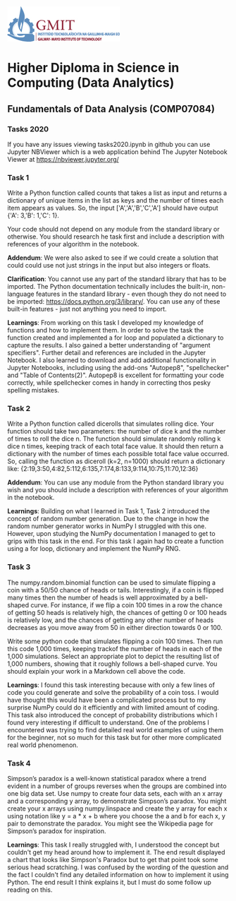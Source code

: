 ![GMIT Logo](https://github.com/Munster2020/HDIP_CSDA_PROJECT/blob/master/GMIT_Logo.jpg)
# Higher Diploma in Science in Computing (Data Analytics)
## Fundamentals of Data Analysis (COMP07084)
### Tasks 2020

If you have any issues viewing tasks2020.ipynb in github you can use Jupyter NBViewer which is a web application behind The Jupyter Notebook Viewer at https://nbviewer.jupyter.org/

### Task 1

Write a Python function called counts that takes a list as input and returns a dictionary of unique items in the list as keys and the number of times each item appears as values. So, the input ['A','A','B','C','A'] should have output {'A': 3,'B': 1,'C': 1}.

Your code should not depend on any module from the standard library or otherwise. You should research he task first and include a description with references of your algorithm in the notebook.

__Addendum__: We were also asked to see if we could create a solution that could could use not just strings in the input but also integers or floats.

__Clarification__: You cannot use any part of the standard library that has to be imported. The Python documentation technically includes the built-in, non-language features in the standard library - even though they do not need to be imported: https://docs.python.org/3/library/. You can use any of these built-in features - just not anything you need to import.

__Learnings__: From working on this task I developed my knowledge of functions and how to implement them. In order to solve the task the function created and implemented a for loop and populated a dictionary to capture the results. I also gained a better understanding of "argument specifiers". Further detail and references are included in the Jupyter Notebook. I also learned to download and add additional functionality in Jupyter Notebooks, including using the add-ons "Autopep8", "spellchecker" and "Table of Contents(2)". Autopep8 is excellent for formatting your code correctly, while spellchecker comes in handy in correcting thos pesky spelling mistakes.

### Task 2

Write a Python function called dicerolls that simulates rolling dice. Your function should take two parameters: the number of dice k and the number of times to roll the dice n. The function should simulate randomly rolling k dice n times, keeping track of each total face value. It should then return a dictionary with the number of times each possible total face value occurred. So, calling the function as diceroll (k=2, n=1000) should return a dictionary like: {2:19,3:50,4:82,5:112,6:135,7:174,8:133,9:114,10:75,11:70,12:36}

__Addendum__: You can use any module from the Python standard library you wish and you should include a description with references of your algorithm in the notebook.

__Learnings__: Building on what I learned in Task 1, Task 2 introduced the concept of random number generation. Due to the change in how the random number generator works in NumPy I struggled with this one. However, upon studying the NumPy documentation I managed to get to grips with this task in the end. For this task I again had to create a function using a for loop, dictionary and implement the NumPy RNG.

### Task 3

The numpy.random.binomial function can be used to simulate flipping a coin with a 50/50 chance of heads or tails.  Interestingly, if a coin is flipped many times then the number of heads is well approximated by a bell-shaped curve.  For instance, if we flip a coin 100 times in a row the chance of getting 50 heads is relatively high, the chances of getting 0 or 100 heads is relatively low, and the chances of getting any other number of heads decreases as you move away from 50 in either direction towards 0 or 100.  

Write some python code that simulates flipping a coin 100 times.  Then run this code 1,000 times, keeping trackof  the  number  of  heads  in  each  of  the  1,000  simulations.   Select  an  appropriate plot to depict the resulting list of 1,000 numbers, showing that it roughly follows a bell-shaped curve.  You should explain your work in a Markdown cell above the code.

__Learnings__: I found this task interesting because with only a few lines of code you could generate and solve the probability of a coin toss. I would have thought this would have been a complicated process but to my surprise NumPy could do it efficiently and with limited amount of coding. This task also introduced the concept of probability distributions which I found very interesting if difficult to understand. One of the problems I encountered was trying to find detailed real world examples of using them for the beginner, not so much for this task but for other more complicated real world phenomenon.

### Task 4

Simpson’s paradox is a well-known statistical paradox where a trend evident in a number of groups reverses when the groups are combined into one big data set. Use numpy to create four data sets, each with an x array and a corresponding y array, to demonstrate Simpson’s paradox. You might create your x arrays using numpy.linspace and create the y array for each x using notation like y = a * x + b where you choose the a and b for each x, y pair to demonstrate the paradox. You might see the Wikipedia page for Simpson’s paradox for inspiration.

__Learnings__: This task I really struggled with, I understood the concept but couldn't get my head around how to implement it. The end result displayed a chart that looks like Simpson's Paradox but to get that point took some serious head scratching. I was confused by the wording of the question and the fact I couldn't find any detailed information on how to implement it using Python. The end result I think explains it, but I must do some follow up reading on this.
